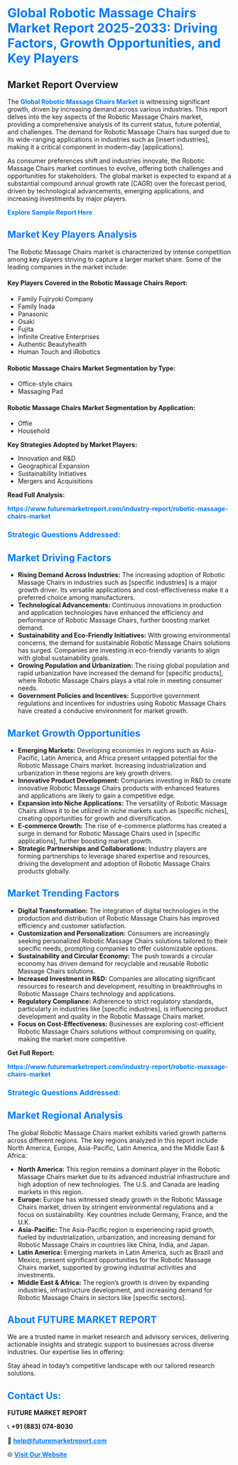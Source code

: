 <h1 style="color: #007BFF;">Global Robotic Massage Chairs Market Report 2025-2033: Driving Factors, Growth Opportunities, and Key Players</h1>

<section id="overview">
<h2>Market Report Overview</h2>
<p>The <a href="https://www.futuremarketreport.com/industry-report/robotic-massage-chairs-market" style="color: #007BFF; text-decoration: none;"><strong>Global Robotic Massage Chairs Market</strong></a> is witnessing significant growth, driven by increasing demand across various industries. This report delves into the key aspects of the Robotic Massage Chairs market, providing a comprehensive analysis of its current status, future potential, and challenges. The demand for Robotic Massage Chairs has surged due to its wide-ranging applications in industries such as [insert industries], making it a critical component in modern-day [applications].</p>
<p>As consumer preferences shift and industries innovate, the Robotic Massage Chairs market continues to evolve, offering both challenges and opportunities for stakeholders. The global market is expected to expand at a substantial compound annual growth rate (CAGR) over the forecast period, driven by technological advancements, emerging applications, and increasing investments by major players.</p>
</section>

<section id="overview">
<p><a href="https://www.futuremarketreport.com/request-sample/reportId=84579" style="color: #007BFF; text-decoration: none;"><strong>Explore Sample Report Here</strong></a></p>
</section>

<section id="key-players">
<h2 style="color: #007BFF;">Market Key Players Analysis</h2>
<p>The Robotic Massage Chairs market is characterized by intense competition among key players striving to capture a larger market share. Some of the leading companies in the market include:</p>
<h4>Key Players Covered in the Robotic Massage Chairs Report:</h4>
<ul><li>Family Fujiryoki Company</li><li>Family Inada</li><li>Panasonic</li><li>Osaki</li><li>Fujita</li><li>Infinite Creative Enterprises</li><li>Authentic Beautyhealth</li><li>Human Touch and iRobotics</li></ul>
<h4>Robotic Massage Chairs Market Segmentation by Type:</h4>
<ul><li>Office-style chairs</li><li>Massaging Pad</li></ul>

<h4>Robotic Massage Chairs Market Segmentation by Application:</h4>
<ul><li>Offie</li><li>Household</li></ul>
<p><strong>Key Strategies Adopted by Market Players:</strong></p>
<ul>
<li>Innovation and R&D</li>
<li>Geographical Expansion</li>
<li>Sustainability Initiatives</li>
<li>Mergers and Acquisitions</li>
</ul>
</section>

<section>
<p><strong>Read Full Analysis: </strong></p><a href="https://www.futuremarketreport.com/industry-report/robotic-massage-chairs-market" style="color: #007BFF; text-decoration: none;"><strong>https://www.futuremarketreport.com/industry-report/robotic-massage-chairs-market</strong></a>
<h3 style="color: #007BFF;">Strategic Questions Addressed:</h3>
</section>

<section id="driving-factors">
<h2 style="color: #007BFF;">Market Driving Factors</h2>
<ul>
<li><strong>Rising Demand Across Industries:</strong> The increasing adoption of Robotic Massage Chairs in industries such as [specific industries] is a major growth driver. Its versatile applications and cost-effectiveness make it a preferred choice among manufacturers.</li>
<li><strong>Technological Advancements:</strong> Continuous innovations in production and application technologies have enhanced the efficiency and performance of Robotic Massage Chairs, further boosting market demand.</li>
<li><strong>Sustainability and Eco-Friendly Initiatives:</strong> With growing environmental concerns, the demand for sustainable Robotic Massage Chairs solutions has surged. Companies are investing in eco-friendly variants to align with global sustainability goals.</li>
<li><strong>Growing Population and Urbanization:</strong> The rising global population and rapid urbanization have increased the demand for [specific products], where Robotic Massage Chairs plays a vital role in meeting consumer needs.</li>
<li><strong>Government Policies and Incentives:</strong> Supportive government regulations and incentives for industries using Robotic Massage Chairs have created a conducive environment for market growth.</li>
</ul>
</section>

<section id="growth-opportunities">
<h2 style="color: #007BFF;">Market Growth Opportunities</h2>
<ul>
<li><strong>Emerging Markets:</strong> Developing economies in regions such as Asia-Pacific, Latin America, and Africa present untapped potential for the Robotic Massage Chairs market. Increasing industrialization and urbanization in these regions are key growth drivers.</li>
<li><strong>Innovative Product Development:</strong> Companies investing in R&D to create innovative Robotic Massage Chairs products with enhanced features and applications are likely to gain a competitive edge.</li>
<li><strong>Expansion into Niche Applications:</strong> The versatility of Robotic Massage Chairs allows it to be utilized in niche markets such as [specific niches], creating opportunities for growth and diversification.</li>
<li><strong>E-commerce Growth:</strong> The rise of e-commerce platforms has created a surge in demand for Robotic Massage Chairs used in [specific applications], further boosting market growth.</li>
<li><strong>Strategic Partnerships and Collaborations:</strong> Industry players are forming partnerships to leverage shared expertise and resources, driving the development and adoption of Robotic Massage Chairs products globally.</li>
</ul>
</section>

<section id="trending-factors">
<h2 style="color: #007BFF;">Market Trending Factors</h2>
<ul>
<li><strong>Digital Transformation:</strong> The integration of digital technologies in the production and distribution of Robotic Massage Chairs has improved efficiency and customer satisfaction.</li>
<li><strong>Customization and Personalization:</strong> Consumers are increasingly seeking personalized Robotic Massage Chairs solutions tailored to their specific needs, prompting companies to offer customizable options.</li>
<li><strong>Sustainability and Circular Economy:</strong> The push towards a circular economy has driven demand for recyclable and reusable Robotic Massage Chairs solutions.</li>
<li><strong>Increased Investment in R&D:</strong> Companies are allocating significant resources to research and development, resulting in breakthroughs in Robotic Massage Chairs technology and applications.</li>
<li><strong>Regulatory Compliance:</strong> Adherence to strict regulatory standards, particularly in industries like [specific industries], is influencing product development and quality in the Robotic Massage Chairs market.</li>
<li><strong>Focus on Cost-Effectiveness:</strong> Businesses are exploring cost-efficient Robotic Massage Chairs solutions without compromising on quality, making the market more competitive.</li>
</ul>
</section>

<section>
<p><strong>Get Full Report: </strong></p><a href="https://www.futuremarketreport.com/industry-report/robotic-massage-chairs-market" style="color: #007BFF; text-decoration: none;"><strong>https://www.futuremarketreport.com/industry-report/robotic-massage-chairs-market</strong></a>
<h3 style="color: #007BFF;">Strategic Questions Addressed:</h3>
</section>


<section id="regional-analysis">
<h2 style="color: #007BFF;">Market Regional Analysis</h2>
<p>The global Robotic Massage Chairs market exhibits varied growth patterns across different regions. The key regions analyzed in this report include North America, Europe, Asia-Pacific, Latin America, and the Middle East & Africa:</p>
<ul>
<li><strong>North America:</strong> This region remains a dominant player in the Robotic Massage Chairs market due to its advanced industrial infrastructure and high adoption of new technologies. The U.S. and Canada are leading markets in this region.</li>
<li><strong>Europe:</strong> Europe has witnessed steady growth in the Robotic Massage Chairs market, driven by stringent environmental regulations and a focus on sustainability. Key countries include Germany, France, and the U.K.</li>
<li><strong>Asia-Pacific:</strong> The Asia-Pacific region is experiencing rapid growth, fueled by industrialization, urbanization, and increasing demand for Robotic Massage Chairs in countries like China, India, and Japan.</li>
<li><strong>Latin America:</strong> Emerging markets in Latin America, such as Brazil and Mexico, present significant opportunities for the Robotic Massage Chairs market, supported by growing industrial activities and investments.</li>
<li><strong>Middle East & Africa:</strong> The region’s growth is driven by expanding industries, infrastructure development, and increasing demand for Robotic Massage Chairs in sectors like [specific sectors].</li>
</ul>
</section>

<footer>
<h2 style="color: #007BFF;">About FUTURE MARKET REPORT</h2>
<p>We are a trusted name in market research and advisory services, delivering actionable insights and strategic support to businesses across diverse industries. Our expertise lies in offering:</p>

<p>Stay ahead in today’s competitive landscape with our tailored research solutions.</p>

<h2 style="color: #007BFF;">Contact Us:</h2>
<p><strong>FUTURE MARKET REPORT</strong></p>
<p>📞 <strong>+91 (883) 074-8030</strong></p>
<p>📧 <strong><a href="mailto:help@futuremarketreport.com" style="color: #007BFF;">help@futuremarketreport.com</a></strong></p>
<p>🌐 <strong><a href="https://www.futuremarketreport.com/" style="color: #007BFF;">Visit Our Website</a></strong></p>
</footer>